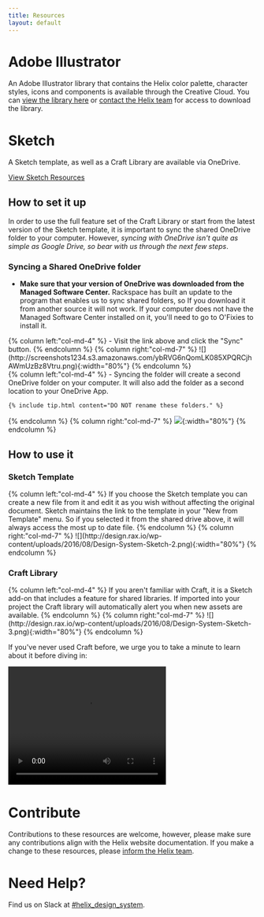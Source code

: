 ```yaml
---
title: Resources
layout: default
---
```


# Adobe Illustrator

An Adobe Illustrator library that contains the Helix color palette, character
styles, icons and components is available through the Creative Cloud. You can
[view the library here](https://assets.adobe.com/link/e4a1e938-87a4-40e4-734d-d41c93f448ed)
or <a href="mailto:Helix.designsystem@rackspace.com">contact the Helix team</a>
for access to download the library.

# Sketch
A Sketch template, as well as a Craft Library are available via OneDrive.

<a class="ui button ds-btn-med" href="https://raxglobal.sharepoint.com/sites/REDFiles/_layouts/15/guestaccess.aspx?guestaccesstoken=Z4htsZ9Wnj3O5tA%2f93Qd7r3Zd0%2bCp4huq0BfnXWChBk%3d&docid=2_182c0b922d5cc46a0b1be792f246623df&rev=1">View Sketch Resources</a>

## How to set it up
In order to use the full feature set of the Craft Library or start from the
latest version of the Sketch template, it is important to sync the shared
OneDrive folder to your computer. However, *syncing with OneDrive isn't quite
as simple as Google Drive, so bear with us through the next few steps*.

### Syncing a Shared OneDrive folder

-   **Make sure that your version of OneDrive was downloaded from the Managed
Software Center.** Rackspace has built an update to the program that enables us
to sync shared folders, so If you download it from another source it will not
work. If your computer does not have the Managed Software Center installed on
it, you'll need to go to O'Fixies to install it.

<div class="row">
{% column left:"col-md-4" %}
-   Visit the link above and click the "Sync" button.
{% endcolumn %}
{% column right:"col-md-7" %}
![](http://screenshots1234.s3.amazonaws.com/ybRVG6nQomLK085XPQRCjhAWmUzBz8Vtru.png){:width="80%"}
{% endcolumn %}
</div>

<div class="row">
{% column left:"col-md-4" %}
-   Syncing the folder will create a second OneDrive folder on your computer.
    It will also add the folder as a second location to your OneDrive App.

    {% include tip.html content="DO NOT rename these folders." %}
{% endcolumn %}
{% column right:"col-md-7" %}
![](http://design.rax.io/wp-content/uploads/2016/11/m9A3HvMcm91MlitWqEa1SrO4OZBmpVb8Rt.png){:width="80%"}
{% endcolumn %}
</div>

## How to use it

### Sketch Template

<div class="row">
{% column left:"col-md-4" %}
If you choose the Sketch template you can create a new file from it and edit it
as you wish without affecting the original document. Sketch maintains the link
to the template in your "New from Template" menu. So if you selected it from
the shared drive above, it will always access the most up to date file.
{% endcolumn %}
{% column right:"col-md-7" %}
![](http://design.rax.io/wp-content/uploads/2016/08/Design-System-Sketch-2.png){:width="80%"}
{% endcolumn %}
</div>

### Craft Library

<div class="row">
{% column left:"col-md-4" %}
If you aren't familiar with Craft, it is a Sketch add-on that includes a
feature for shared libraries. If imported into your project the Craft library
will automatically alert you when new assets are available.
{% endcolumn %}
{% column right:"col-md-7" %}
![](http://design.rax.io/wp-content/uploads/2016/08/Design-System-Sketch-3.png){:width="80%"}
{% endcolumn %}
</div>

If you've never used Craft before, we urge you to take a minute to learn about
it before diving in:
<div class="ui centered image">
  <video class="ui large image" width="320" height="240" controls>
    <source src="https://embedwistia-a.akamaihd.net/deliveries/c345d47ef9dab80cdc0325558e0e9d3370602d1e/file.mp4" type="video/mp4">
    Your browser does not support the video tag.
  </video>
</div>

# Contribute

Contributions to these resources are welcome, however, please make sure any
contributions align with the Helix website documentation. If you make a change
to these resources, please
<a href="mailto:Helix.designsystem@rackspace.com">inform the Helix team</a>.

# Need Help?

Find us on Slack at
[#helix_design_system](https://rackspace.slack.com/messages/helix_design_system/).
